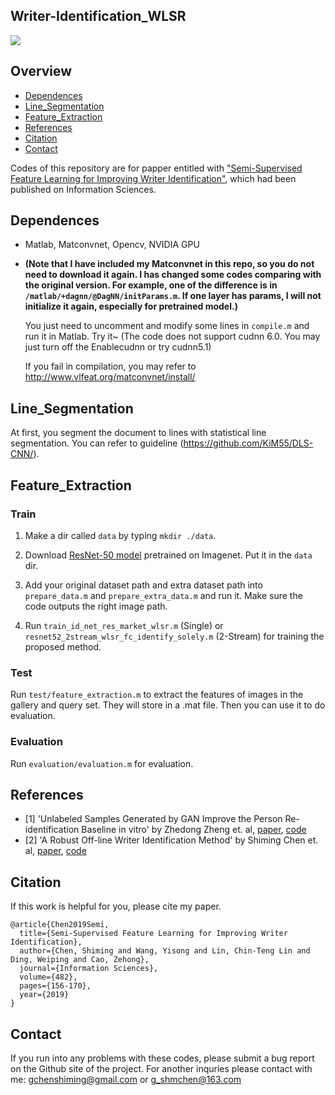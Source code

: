 ## Writer-Identification_WLSR


![](https://github.com/KiM55/Writer-Identification-WLSR/blob/master/Image/fig1.jpg)

## Overview 
- [Dependences](##dependences)
- [Line_Segmentation](##line_segmentation)
- [Feature_Extraction](##feature_extraction)
- [References](##references)
- [Citation](##citation)
- [Contact](##contact)


Codes of this repository are for papper entitled with ["Semi-Supervised Feature Learning for Improving Writer Identification"](https://www.sciencedirect.com/science/article/pii/S0020025519300283?via%3Dihub), which had been published on Information Sciences.





## Dependences 
- Matlab, Matconvnet, Opencv, NVIDIA GPU
- **(Note that I have included my Matconvnet in this repo, so you do not need to download it again. I has changed some codes comparing with the original version. For example, one of the difference is in `/matlab/+dagnn/@DagNN/initParams.m`. If one layer has params, I will not initialize it again, especially for pretrained model.)**

	You just need to uncomment and modify some lines in `compile.m` and run it in Matlab. Try it~
	(The code does not support cudnn 6.0. You may just turn off the Enablecudnn or try cudnn5.1)

	If you fail in compilation, you may refer to http://www.vlfeat.org/matconvnet/install/

## Line_Segmentation
At first, you segment the document to lines with statistical line segmentation. You can refer to guideline (https://github.com/KiM55/DLS-CNN/).

## Feature_Extraction 

### Train
1. Make a dir called `data` by typing `mkdir ./data`.

2. Download [ResNet-50 model](http://www.vlfeat.org/matconvnet/models/imagenet-resnet-50-dag.mat) pretrained on Imagenet. Put it in the `data` dir. 

3. Add your original dataset path and extra dataset path into `prepare_data.m` and `prepare_extra_data.m` and run it. Make sure the code outputs the right image path.

4.  Run `train_id_net_res_market_wlsr.m` (Single) or `resnet52_2stream_wlsr_fc_identify_solely.m` (2-Stream) for training the proposed method.

### Test

Run `test/feature_extraction.m` to extract the features of images in the gallery and query set. They will store in a .mat file. Then you can use it to do evaluation.

### Evaluation
Run `evaluation/evaluation.m` for evaluation.


## References
- \[1\] 'Unlabeled Samples Generated by GAN Improve the Person Re-identification Baseline in vitro' by Zhedong Zheng et. al, [paper](https://arxiv.org/abs/1701.07717), [code](https://github.com/layumi/Person-reID_GAN)
- \[2\] 'A Robust Off-line Writer Identification Method' by Shiming Chen  et. al, [paper](http://kns.cnki.net/KCMS/detail/11.2109.TP.20181113.1155.001.html), [code](https://github.com/KiM55/DLS-CNN)


## Citation
If this work is helpful for you, please cite my paper.

```
@article{Chen2019Semi,  
  title={Semi-Supervised Feature Learning for Improving Writer Identification},    
  author={Chen, Shiming and Wang, Yisong and Lin, Chin-Teng Lin and Ding, Weiping and Cao, Zehong},    
  journal={Information Sciences}, 
  volume={482},
  pages={156-170},
  year={2019}    
}
```

## Contact
If you run into any problems with these codes, please submit a bug report on the Github site of the project. For another inquries please contact with me: gchenshiming@gmail.com or g_shmchen@163.com




